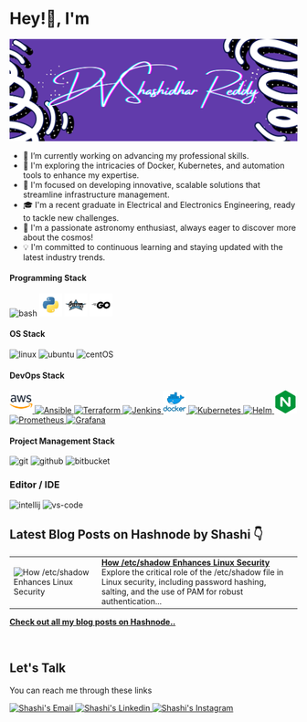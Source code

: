 # Hey!👋, I'm

![Profile Image](https://github.com/Shashi2504/Shashi2504/blob/main/Profile.png?raw=true)

- 🔭 I’m currently working on advancing my professional skills.
- 🌱 I'm exploring the intricacies of Docker, Kubernetes, and automation tools to enhance my expertise.
- 🚀 I'm focused on developing innovative, scalable solutions that streamline infrastructure management.
- 🎓 I'm a recent graduate in Electrical and Electronics Engineering, ready to tackle new challenges.
- 🌟 I'm a passionate astronomy enthusiast, always eager to discover more about the cosmos!
- 💡 I'm committed to continuous learning and staying updated with the latest industry trends.

#### Programming Stack

<p align="left"><img src="https://www.vectorlogo.zone/logos/gnu_bash/gnu_bash-icon.svg" alt="bash" title="bash" title="bash" width="40" height="40"/>  <img src="https://raw.githubusercontent.com/github/explore/80688e429a7d4ef2fca1e82350fe8e3517d3494d/topics/python/python.png" alt="python" title="python" width="40" height="40"/> <img src="https://raw.githubusercontent.com/github/explore/b15b6cf1726418913aafbf337a749dded180279d/topics/groovy/groovy.png" alt="groovy" title="groovy" width="40" height="40"/>  <img src="https://raw.githubusercontent.com/github/explore/80688e429a7d4ef2fca1e82350fe8e3517d3494d/topics/go/go.png" alt="go" title="go" width="40" height="40"/> </p>

#### OS Stack

<p align="left"><img src="https://brandlogos.net/wp-content/uploads/2020/03/Linux-logo.png" alt="linux" title="linux" width="40" height="40"/>  <img src="https://www.vectorlogo.zone/logos/ubuntu/ubuntu-icon.svg" alt="ubuntu" title="ubuntu" width="40" height="40"/>  <img src="https://www.vectorlogo.zone/logos/centos/centos-icon.svg" alt="centOS" title="centOS" width="40" height="40"/> </p>

#### DevOps Stack

<a href="https://aws.amazon.com/" target="_blank">
    <img title="AWS" height="40px" src="https://raw.githubusercontent.com/devicons/devicon/master/icons/amazonwebservices/amazonwebservices-original-wordmark.svg"/>
</a>
<a href="https://www.ansible.com/" target="_blank">
    <img title="Ansible" height="40px" src="https://www.vectorlogo.zone/logos/ansible/ansible-icon.svg"/>
</a>
<a href="https://www.terraform.io/" target="_blank">
    <img title="Terraform" height="40px" src="https://www.vectorlogo.zone/logos/terraformio/terraformio-icon.svg"/>
</a>
<a href="https://www.jenkins.io/" target="_blank">
    <img title="Jenkins" height="40px" src="https://www.vectorlogo.zone/logos/jenkins/jenkins-icon.svg"/>
</a>
</a>
<a href="https://www.docker.com/" target="_blank">
    <img title="Docker" height="40px" src="https://raw.githubusercontent.com/github/explore/80688e429a7d4ef2fca1e82350fe8e3517d3494d/topics/docker/docker.png"/>
</a>
<a href="https://kubernetes.io/" target="_blank">
    <img title="Kubernetes" height="40px" src="https://www.vectorlogo.zone/logos/kubernetes/kubernetes-icon.svg"/>
</a>
<a href="https://helm.sh/" target="_blank">
    <img title="Helm" height="40px" src="https://www.vectorlogo.zone/logos/helmsh/helmsh-icon.svg"/>
</a>
<a href="https://www.nginx.com/" target="_blank">
    <img title="Nginx" height="40px" src="https://raw.githubusercontent.com/github/explore/85cceaeeaf993ca35664dc37ea24f9237fbbfc14/topics/nginx/nginx.png"/>
</a>
<a href="https://prometheus.io/" target="_blank">
    <img title="Prometheus" height="40px" src="https://www.vectorlogo.zone/logos/prometheusio/prometheusio-icon.svg"/>
</a>
<a href="https://grafana.com/" target="_blank">
    <img title="Grafana" height="40px" src="https://www.vectorlogo.zone/logos/grafana/grafana-icon.svg"/>
</a>

#### Project Management Stack

<p align="left"><img src="https://www.vectorlogo.zone/logos/git-scm/git-scm-icon.svg" alt="git" title="git" width="40" height="40"/>  <img src="https://www.vectorlogo.zone/logos/github/github-icon.svg" alt="github" title="github" width="40" height="40"/> <img src="https://www.vectorlogo.zone/logos/bitbucket/bitbucket-icon.svg" alt="bitbucket" title="bitbucket" width="40" height="40"/>

### Editor / IDE

<img src="https://cdn.worldvectorlogo.com/logos/intellij-idea-1.svg" alt="intellij" title="intellij" width="40" height="40"/> <img src="https://www.vectorlogo.zone/logos/visualstudio_code/visualstudio_code-icon.svg" alt="vs-code" title="vs-code" width="40" height="40"/> </p>



## Latest Blog Posts on Hashnode by Shashi 👇
<!-- HASHNODE_BLOG:START -->
<table>
<tr>
<td><img src="https://cdn.hashnode.com/res/hashnode/image/upload/v1723165473847/6ec730e7-fa3e-4d8e-94db-6e556e9c8471.jpeg?w=1600&h=840&fit=crop&crop=entropy&auto=compress,format&format=webp" alt="How /etc/shadow Enhances Linux Security"></td>
<td><a href="https://sik2912.hashnode.dev/how-etcshadow-enhances-linux-security"><strong>How /etc/shadow Enhances Linux Security</strong></a><br>Explore the critical role of the /etc/shadow file in Linux security, including password hashing, salting, and the use of PAM for robust authentication...</td>
</tr>
</table>
<!-- HASHNODE_BLOG:END -->

<b><a href="https://sik2912.hashnode.dev/">Check out all my blog posts on Hashnode..</a></b>

<br>




## Let's Talk

You can reach me through these links <br>

<div>
<a href="mailto:shashireddy0403@gmail.com">
  <img alt="Shashi's Email" height="70px" src="https://user-images.githubusercontent.com/85930567/175770833-302b4ef2-faeb-421f-88eb-744737a4ad74.png"
/>
</a> 
<a href="https://www.linkedin.com/in/d-v-shashidhar-reddy-9614291b7/">
  <img alt="Shashi's Linkedin" height="70px" src="https://user-images.githubusercontent.com/85930567/175769904-8f101a4f-5415-4855-83d8-11e8c1ee37b1.png" />
</a>
<a href="https://www.instagram.com/shashi_d04/">
  <img alt="Shashi's Instagram" height="70px" src="https://user-images.githubusercontent.com/85930567/175769762-aa808175-4426-428d-b383-8edd363c3573.png" />
</a> 

</div>
